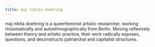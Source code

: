 ```yaml
---
title: maj nikita doehring
---
```


maj nikita doehring is a queerfeminist artistic researcher, working rhizomatically and autoethnographically from Berlin. Moving reflexively between theory and artistic practice, their work radically exposes, questions, and deconstructs patriarchal and capitalist structures.

